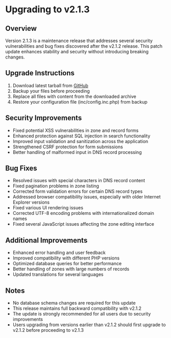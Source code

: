 # Upgrading to v2.1.3

## Overview

Version 2.1.3 is a maintenance release that addresses several security vulnerabilities and bug fixes discovered after the v2.1.2 release. This patch update enhances stability and security without introducing breaking changes.

## Upgrade Instructions

1. Download latest tarball from [GitHub](https://github.com/poweradmin/poweradmin/releases/tag/v2.1.3)
2. Backup your files before proceeding
3. Replace all files with content from the downloaded archive
4. Restore your configuration file (inc/config.inc.php) from backup

## Security Improvements

- Fixed potential XSS vulnerabilities in zone and record forms
- Enhanced protection against SQL injection in search functionality
- Improved input validation and sanitization across the application
- Strengthened CSRF protection for form submissions
- Better handling of malformed input in DNS record processing

## Bug Fixes

- Resolved issues with special characters in DNS record content
- Fixed pagination problems in zone listing
- Corrected form validation errors for certain DNS record types
- Addressed browser compatibility issues, especially with older Internet Explorer versions
- Fixed various UI rendering issues
- Corrected UTF-8 encoding problems with internationalized domain names
- Fixed several JavaScript issues affecting the zone editing interface

## Additional Improvements

- Enhanced error handling and user feedback
- Improved compatibility with different PHP versions
- Optimized database queries for better performance
- Better handling of zones with large numbers of records
- Updated translations for several languages

## Notes

- No database schema changes are required for this update
- This release maintains full backward compatibility with v2.1.2
- The update is strongly recommended for all users due to security improvements
- Users upgrading from versions earlier than v2.1.2 should first upgrade to v2.1.2 before proceeding to v2.1.3